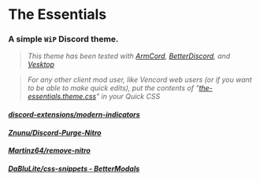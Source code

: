 # The Essentials
### A simple `WiP` Discord theme.

> *This theme has been tested with [ArmCord](https://github.com/ArmCord/ArmCord), [BetterDiscord](https://betterdiscord.app), and [Vesktop](https://github.com/Vencord/Vesktop/)*

> *For any other client mod user, like Vencord web users (or if you want to be able to make quick edits), put the contents of "[the-essentials.theme.css](https://github.com/kckarnige/essential-theme/blob/main/the-essentials.theme.css)" in your Quick CSS*

#### *[discord-extensions/modern-indicators](https://github.com/discord-extensions/modern-indicators)*

#### *[Znunu/Discord-Purge-Nitro](https://github.com/Znunu/Discord-Purge-Nitro)*

#### *[Martinz64/remove-nitro](https://github.com/Martinz64/remove-nitro)*

#### *[DaBluLite/css-snippets - BetterModals](https://github.com/DaBluLite/css-snippets/tree/master/BetterModals)*
